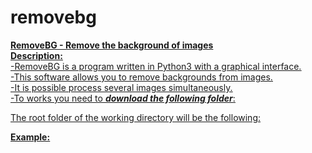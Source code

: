 # removebg
<b><u>RemoveBG - Remove the background of images<u/></b>
<br>
<b>Description:</b><br>
-RemoveBG is a program written in Python3 with a graphical interface.<br>
-This software allows you to remove backgrounds from images.<br>
-It is possible process several images simultaneously.<br>
-To works you need to <b><i>download the following folder</i></b>:<br>

The root folder of the working directory will be the following:

<b>Example:</b>

